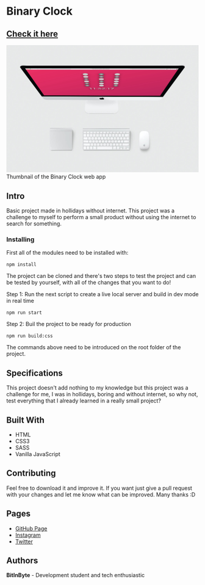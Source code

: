 # Binary Clock  
## [Check it here](https://bitinbyte.github.io/BinaryWatch/)
![Thumbnail](thumbnail.jpg)
Thumbnail of the Binary Clock web app 
## Intro
Basic project made in hollidays without internet. This project was a challenge to myself to perform a small product without using the internet to search for something.   
### Installing

First all of the modules need to be installed with:  
```
npm install
```
  
The project can be cloned and there's two steps to test the project and can be tested by yourself, with all of the changes that you want to do!  
  
Step 1: Run the next script to create a live local server and build in dev mode in real time  

```
npm run start  
```
  
Step 2: Buil the project to be ready for production

```
npm run build:css  
```
  
The commands above need to be introduced on the root folder of the project.    
  
## Specifications  
This project doesn't add nothing to my knowledge but this project was a challenge for me, I was in hollidays, boring and without internet, so why not, test everything that I already learned in a really small project?  
## Built With
- HTML
- CSS3
- SASS  
- Vanilla JavaScript
## Contributing
Feel free to download it and improve it. If you want just give a pull request with your changes and let me know what can be improved. Many thanks :D
## Pages
- [GitHub Page](https://github.com/BitInByte)
- [Instagram](https://www.instagram.com/bitinbyte/)
- [Twitter](https://twitter.com/BitInByte2)
## Authors
**BitInByte** - Development student and tech enthusiastic

